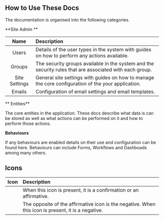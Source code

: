 ## How to Use These Docs

The documentation is organised into the following categories.

**Site Admin **

|     Name      | Description                                                                                             |
| :-----------: | :------------------------------------------------------------------------------------------------------ |
|     Users     | Details of the user types in the system with guides on how to perform any actions available.            |
|    Groups     | The security groups available in the system and the security rules that are associated with each group. |
| Site Settings | General site settings with guides on how to manage the core configuration of the your application.      |
|    Emails     | Configuration of email settings and email templates.                                                    |

** Entities**

The core entities in the application. These docs describe what data is can be stored as well as what actions can be performed on it and how to perform those actions.

**Behaviours**

If any behaviours are enabled details on their use and configuration can be found here. Behaviours can include Forms,
Workflows and Dashboads among many others.

## Icons

|          Icon           | Description                                                                                        |
| :---------------------: | :------------------------------------------------------------------------------------------------- |
| <i class="fa fa-check"> | When this icon is present, it is a confirmation or an affirmative.                                 |
| <i class="fa fa-times"> | The opposite of the affirmative icon is the negative. When this icon is present, it is a negative. |
